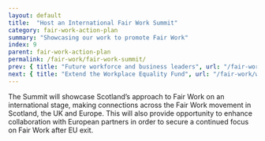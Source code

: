 ```yaml
---
layout: default
title:  "Host an International Fair Work Summit"
category: fair-work-action-plan
summary: "Showcasing our work to promote Fair Work"
index: 9
parent: fair-work-action-plan
permalink: /fair-work/fair-work-summit/
prev: { title: "Future workforce and business leaders", url: "/fair-work/future-workforce/" }
next: { title: "Extend the Workplace Equality Fund", url: "/fair-work/workplace-equality-fund/" }
---
```


The Summit will showcase Scotland’s approach to Fair Work on an international stage, making connections across the Fair Work movement in Scotland, the UK and Europe.  This will also provide opportunity to enhance collaboration with European partners in order to secure a continued focus on Fair Work after EU exit.